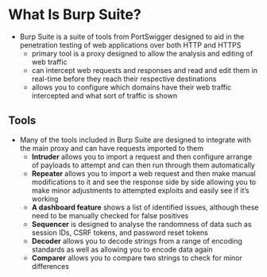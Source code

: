 # **What Is Burp Suite?**
- Burp Suite is a suite of tools from PortSwigger designed to aid in the penetration testing of web applications over both HTTP and HTTPS
  - primary tool is a proxy designed to allow the analysis and editing of web traffic
  - can intercept web requests and responses and read and edit them in real-time before they reach their respective destinations
  - allows you to configure which domains have their web traffic intercepted and what sort of traffic is shown
## **Tools**
- Many of the tools included in Burp Suite are designed to integrate with the main proxy and can have requests imported to them
  - **Intruder** allows you to import a request and then configure arrange of payloads to attempt and can then run through them automatically
  - **Repeater** allows you to import a web request and then make manual modifications to it and see the response side by side allowing you to make minor adjustments to attempted exploits and easily see if it’s working
  - **A dashboard feature** shows a list of identified issues, although these need to be manually checked for false positives
  - **Sequencer** is designed to analyse the randomness of data such as session IDs, CSRF tokens, and password reset tokens
  - **Decoder** allows you to decode strings from a range of encoding standards as well as allowing you to encode data again
  - **Comparer** allows you to compare two strings to check for minor differences